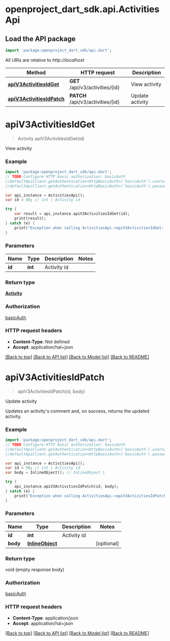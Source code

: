 # openproject_dart_sdk.api.ActivitiesApi

## Load the API package
```dart
import 'package:openproject_dart_sdk/api.dart';
```

All URIs are relative to *http://localhost*

Method | HTTP request | Description
------------- | ------------- | -------------
[**apiV3ActivitiesIdGet**](ActivitiesApi.md#apiV3ActivitiesIdGet) | **GET** /api/v3/activities/{id} | View activity
[**apiV3ActivitiesIdPatch**](ActivitiesApi.md#apiV3ActivitiesIdPatch) | **PATCH** /api/v3/activities/{id} | Update activity


# **apiV3ActivitiesIdGet**
> Activity apiV3ActivitiesIdGet(id)

View activity

### Example 
```dart
import 'package:openproject_dart_sdk/api.dart';
// TODO Configure HTTP basic authorization: basicAuth
//defaultApiClient.getAuthentication<HttpBasicAuth>('basicAuth').username = 'YOUR_USERNAME'
//defaultApiClient.getAuthentication<HttpBasicAuth>('basicAuth').password = 'YOUR_PASSWORD';

var api_instance = ActivitiesApi();
var id = 56; // int | Activity id

try { 
    var result = api_instance.apiV3ActivitiesIdGet(id);
    print(result);
} catch (e) {
    print("Exception when calling ActivitiesApi->apiV3ActivitiesIdGet: $e\n");
}
```

### Parameters

Name | Type | Description  | Notes
------------- | ------------- | ------------- | -------------
 **id** | **int**| Activity id | 

### Return type

[**Activity**](Activity.md)

### Authorization

[basicAuth](../README.md#basicAuth)

### HTTP request headers

 - **Content-Type**: Not defined
 - **Accept**: application/hal+json

[[Back to top]](#) [[Back to API list]](../README.md#documentation-for-api-endpoints) [[Back to Model list]](../README.md#documentation-for-models) [[Back to README]](../README.md)

# **apiV3ActivitiesIdPatch**
> apiV3ActivitiesIdPatch(id, body)

Update activity

Updates an activity's comment and, on success, returns the updated activity.

### Example 
```dart
import 'package:openproject_dart_sdk/api.dart';
// TODO Configure HTTP basic authorization: basicAuth
//defaultApiClient.getAuthentication<HttpBasicAuth>('basicAuth').username = 'YOUR_USERNAME'
//defaultApiClient.getAuthentication<HttpBasicAuth>('basicAuth').password = 'YOUR_PASSWORD';

var api_instance = ActivitiesApi();
var id = 56; // int | Activity id
var body = InlineObject(); // InlineObject | 

try { 
    api_instance.apiV3ActivitiesIdPatch(id, body);
} catch (e) {
    print("Exception when calling ActivitiesApi->apiV3ActivitiesIdPatch: $e\n");
}
```

### Parameters

Name | Type | Description  | Notes
------------- | ------------- | ------------- | -------------
 **id** | **int**| Activity id | 
 **body** | [**InlineObject**](InlineObject.md)|  | [optional] 

### Return type

void (empty response body)

### Authorization

[basicAuth](../README.md#basicAuth)

### HTTP request headers

 - **Content-Type**: application/json
 - **Accept**: application/hal+json

[[Back to top]](#) [[Back to API list]](../README.md#documentation-for-api-endpoints) [[Back to Model list]](../README.md#documentation-for-models) [[Back to README]](../README.md)

